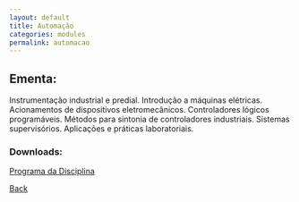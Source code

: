 ```yaml
---
layout: default
title: Automação
categories: modules
permalink: automacao
---
```


##  Ementa:

Instrumentação industrial e predial. Introdução a máquinas elétricas. Acionamentos de dispositivos
eletromecânicos. Controladores lógicos programáveis. Métodos para sintonia de controladores
industriais. Sistemas supervisórios. Aplicações e práticas laboratoriais.

### Downloads:
[Programa da Disciplina](/automacao/FENG-PUCRS.ProgramasDeDisciplinas.4463704.Vigente.2003-1a2017-2.pdf)

[Back]({{site.url}})

